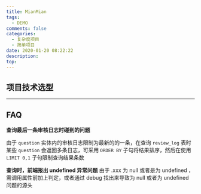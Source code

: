 ```yaml
---
title: MianMian
tags:
  - DEMO
comments: false
categories:
  - 复杂度项目
  - 简单项目
date: 2020-01-20 08:22:22
description:
top:
---
```


## 项目技术选型

-------------

## FAQ

**查询最后一条审核日志时碰到的问题**

由于 `question` 实体内的审核日志限制为最新的的一条，在查询 `review_log` 表时某些 `question` 会返回多条日志，可采用 `ORDER BY` 子句将结果排序，然后在使用 `LIMIT 0,1` 子句限制查询结果条数 

**查询时，前端报出 undefined 异常问题**
由于 .xxx 为 null 或者是为 undefined ，需调用属性前加上判定，或者通过 debug 找出来导致为 null 或者为 undefined 问题的源头
